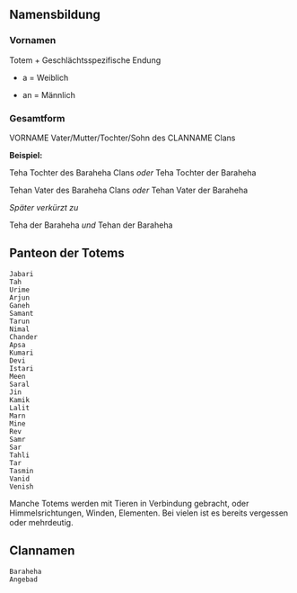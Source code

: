 ## Namensbildung

### Vornamen

Totem + Geschlächtsspezifische Endung

+ a = Weiblich

+ an = Männlich

### Gesamtform

VORNAME Vater/Mutter/Tochter/Sohn des CLANNAME Clans 

**Beispiel:**

Teha Tochter des Baraheha Clans *oder* Teha Tochter der Baraheha

Tehan Vater des Baraheha Clans *oder* Tehan Vater der Baraheha

*Später verkürzt zu* 

Teha der Baraheha *und* Tehan der Baraheha

## Panteon der Totems

    Jabari
    Tah
    Urime
    Arjun
    Ganeh
    Samant
    Tarun
    Nimal
    Chander
    Apsa
    Kumari
    Devi
    Istari
    Meen
    Saral
    Jin
    Kamik
    Lalit
    Marn
    Mine
    Rev
    Samr
    Sar
    Tahli
    Tar
    Tasmin
    Vanid
    Venish
    
Manche Totems werden mit Tieren in Verbindung gebracht, oder Himmelsrichtungen, Winden, Elementen. Bei vielen ist es bereits vergessen oder mehrdeutig.

## Clannamen

    Baraheha
    Angebad
